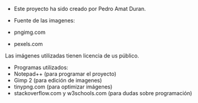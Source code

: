 * Este proyecto ha sido creado por Pedro Amat Duran.

* Fuente de las imagenes:
 * pngimg.com
 * pexels.com
 
Las imágenes utilizadas tienen licencia de us público.

* Programas utilizados:
 * Notepad++ (para programar el proyecto)
 * Gimp 2 (para edición de imagenes)
 * tinypng.com (para optimizar imágenes)
 * stackoverflow.com y w3schools.com (para dudas sobre programación)
